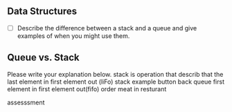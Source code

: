 ## Data Structures
* [ ] Describe the difference between a stack and a queue and give examples of when you might use them.

## Queue vs. Stack
Please write your explanation below.
stack is operation that describ that the last element in first element out (liFo) 
stack example button back
queue first element in first element out(fifo)
order meat in resturant

assesssment